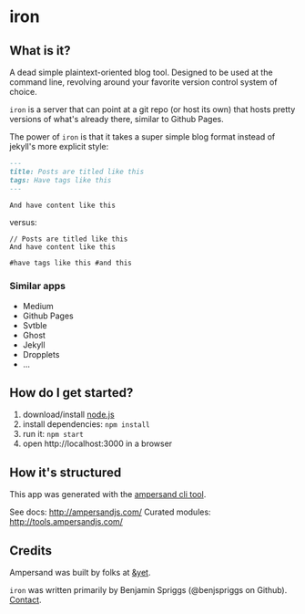 # iron

## What is it?

A dead simple plaintext-oriented blog tool. Designed to be used at the command line, revolving around your favorite version control system of choice.

`iron` is a server that can point at a git repo (or host its own) that hosts pretty versions of what's already there, similar to Github Pages. 

The power of `iron` is that it takes a super simple blog format instead of jekyll's more explicit style:

```md
---
title: Posts are titled like this
tags: Have tags like this
---

And have content like this
```

versus:

```
// Posts are titled like this
And have content like this

#have tags like this #and this
```

### Similar apps

- Medium
- Github Pages
- Svtble
- Ghost
- Jekyll
- Dropplets
- ...

## How do I get started?

1. download/install [node.js](http://nodejs.org/)
1. install dependencies: `npm install`
1. run it: `npm start`
1. open http://localhost:3000 in a browser

## How it's structured

This app was generated with the [ampersand cli tool](http://ampersandjs.com/learn/quick-start-guide).

See docs: http://ampersandjs.com/
Curated modules: http://tools.ampersandjs.com/

## Credits

Ampersand was built by folks at [&yet](http://andyet.com).

`iron` was written primarily by Benjamin Spriggs (@benjspriggs on Github). [Contact](mailto:ben@sprico.com).
